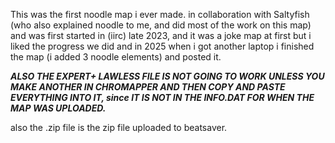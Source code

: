 This was the first noodle map i ever made. in collaboration with Saltyfish (who also explained noodle to me, and did most of the work on this map) and was first started in (iirc) late 2023, and it was a joke map at first but i liked the progress we did and in 2025 when i got another laptop i finished the map (i added 3 noodle elements) and posted it.

***ALSO THE EXPERT+ LAWLESS FILE IS NOT GOING TO WORK UNLESS YOU MAKE ANOTHER IN CHROMAPPER AND THEN COPY AND PASTE EVERYTHING INTO IT, since IT IS NOT IN THE INFO.DAT FOR WHEN THE MAP WAS UPLOADED.***

also the .zip file is the zip file uploaded to beatsaver.
